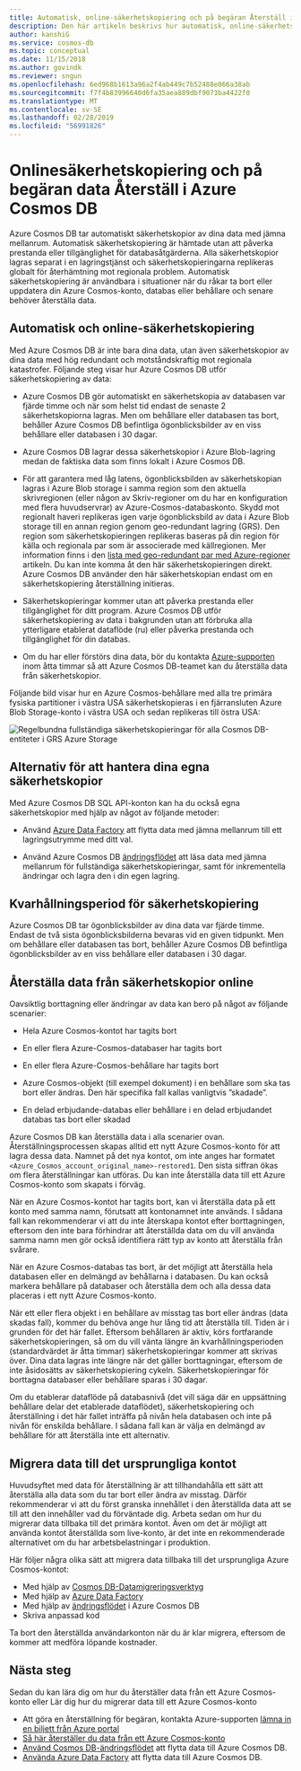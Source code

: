 ```yaml
---
title: Automatisk, online-säkerhetskopiering och på begäran Återställ i Azure Cosmos DB
description: Den här artikeln beskrivs hur automatisk, online-säkerhetskopiering och på begäran återställer arbete i Azure Cosmos DB.
author: kanshiG
ms.service: cosmos-db
ms.topic: conceptual
ms.date: 11/15/2018
ms.author: govindk
ms.reviewer: sngun
ms.openlocfilehash: 6ed968b1613a96a2f4ab449c7b52488e066a38ab
ms.sourcegitcommit: f7f4b83996640d6fa35aea889dbf9073ba4422f0
ms.translationtype: MT
ms.contentlocale: sv-SE
ms.lasthandoff: 02/28/2019
ms.locfileid: "56991826"
---
```

# <a name="online-backup-and-on-demand-data-restore-in-azure-cosmos-db"></a>Onlinesäkerhetskopiering och på begäran data Återställ i Azure Cosmos DB

Azure Cosmos DB tar automatiskt säkerhetskopior av dina data med jämna mellanrum. Automatisk säkerhetskopiering är hämtade utan att påverka prestanda eller tillgänglighet för databasåtgärderna. Alla säkerhetskopior lagras separat i en lagringstjänst och säkerhetskopieringarna replikeras globalt för återhämtning mot regionala problem. Automatisk säkerhetskopiering är användbara i situationer när du råkar ta bort eller uppdatera din Azure Cosmos-konto, databas eller behållare och senare behöver återställa data.

## <a name="automatic-and-online-backups"></a>Automatisk och online-säkerhetskopiering

Med Azure Cosmos DB är inte bara dina data, utan även säkerhetskopior av dina data med hög redundant och motståndskraftig mot regionala katastrofer. Följande steg visar hur Azure Cosmos DB utför säkerhetskopiering av data:

* Azure Cosmos DB gör automatiskt en säkerhetskopia av databasen var fjärde timme och när som helst tid endast de senaste 2 säkerhetskopiorna lagras. Men om behållare eller databasen tas bort, behåller Azure Cosmos DB befintliga ögonblicksbilder av en viss behållare eller databasen i 30 dagar.

* Azure Cosmos DB lagrar dessa säkerhetskopior i Azure Blob-lagring medan de faktiska data som finns lokalt i Azure Cosmos DB.

*  För att garantera med låg latens, ögonblicksbilden av säkerhetskopian lagras i Azure Blob storage i samma region som den aktuella skrivregionen (eller någon av Skriv-regioner om du har en konfiguration med flera huvudservrar) av Azure-Cosmos-databaskonto. Skydd mot regionalt haveri replikeras igen varje ögonblicksbild av data i Azure Blob storage till en annan region genom geo-redundant lagring (GRS). Den region som säkerhetskopieringen replikeras baseras på din region för källa och regionala par som är associerade med källregionen. Mer information finns i den [lista med geo-redundant par med Azure-regioner](../best-practices-availability-paired-regions.md) artikeln. Du kan inte komma åt den här säkerhetskopieringen direkt. Azure Cosmos DB använder den här säkerhetskopian endast om en säkerhetskopiering återställning initieras.

* Säkerhetskopieringar kommer utan att påverka prestanda eller tillgänglighet för ditt program. Azure Cosmos DB utför säkerhetskopiering av data i bakgrunden utan att förbruka alla ytterligare etablerat dataflöde (ru) eller påverka prestanda och tillgänglighet för din databas.

* Om du har eller förstörs dina data, bör du kontakta [Azure-supporten](https://azure.microsoft.com/support/options/) inom åtta timmar så att Azure Cosmos DB-teamet kan du återställa data från säkerhetskopior.

Följande bild visar hur en Azure Cosmos-behållare med alla tre primära fysiska partitioner i västra USA säkerhetskopieras i en fjärransluten Azure Blob Storage-konto i västra USA och sedan replikeras till östra USA:

![Regelbundna fullständiga säkerhetskopieringar för alla Cosmos DB-entiteter i GRS Azure Storage](./media/online-backup-and-restore/automatic-backup.png)

## <a name="options-to-manage-your-own-backups"></a>Alternativ för att hantera dina egna säkerhetskopior

Med Azure Cosmos DB SQL API-konton kan ha du också egna säkerhetskopior med hjälp av något av följande metoder:

* Använd [Azure Data Factory](../data-factory/connector-azure-cosmos-db.md) att flytta data med jämna mellanrum till ett lagringsutrymme med ditt val.

* Använd Azure Cosmos DB [ändringsflödet](change-feed.md) att läsa data med jämna mellanrum för fullständiga säkerhetskopieringar, samt för inkrementella ändringar och lagra den i din egen lagring.

## <a name="backup-retention-period"></a>Kvarhållningsperiod för säkerhetskopiering

Azure Cosmos DB tar ögonblicksbilder av dina data var fjärde timme. Endast de två sista ögonblicksbilderna bevaras vid en given tidpunkt. Men om behållare eller databasen tas bort, behåller Azure Cosmos DB befintliga ögonblicksbilder av en viss behållare eller databasen i 30 dagar.

## <a name="restoring-data-from-online-backups"></a>Återställa data från säkerhetskopior online

Oavsiktlig borttagning eller ändringar av data kan bero på något av följande scenarier:  

* Hela Azure Cosmos-kontot har tagits bort

* En eller flera Azure-Cosmos-databaser har tagits bort

* En eller flera Azure-Cosmos-behållare har tagits bort

* Azure Cosmos-objekt (till exempel dokument) i en behållare som ska tas bort eller ändras. Den här specifika fall kallas vanligtvis ”skadade”.

* En delad erbjudande-databas eller behållare i en delad erbjudandet databas tas bort eller skadad

Azure Cosmos DB kan återställa data i alla scenarier ovan. Återställningsprocessen skapas alltid ett nytt Azure Cosmos-konto för att lagra dessa data. Namnet på det nya kontot, om inte anges har formatet `<Azure_Cosmos_account_original_name>-restored1`. Den sista siffran ökas om flera återställningar kan utföras. Du kan inte återställa data till ett Azure Cosmos-konto som skapats i förväg.

När en Azure Cosmos-kontot har tagits bort, kan vi återställa data på ett konto med samma namn, förutsatt att kontonamnet inte används. I sådana fall kan rekommenderar vi att du inte återskapa kontot efter borttagningen, eftersom den inte bara förhindrar att återställda data om du vill använda samma namn men gör också identifiera rätt typ av konto att återställa från svårare. 

När en Azure Cosmos-databas tas bort, är det möjligt att återställa hela databasen eller en delmängd av behållarna i databasen. Du kan också markera behållare på databaser och återställa dem och alla dessa data placeras i ett nytt Azure Cosmos-konto.

När ett eller flera objekt i en behållare av misstag tas bort eller ändras (data skadas fall), kommer du behöva ange hur lång tid att återställa till. Tiden är i grunden för det här fallet. Eftersom behållaren är aktiv, körs fortfarande säkerhetskopieringen, så om du vill vänta längre än kvarhållningsperioden (standardvärdet är åtta timmar) säkerhetskopieringar kommer att skrivas över. Dina data lagras inte längre när det gäller borttagningar, eftersom de inte åsidosätts av säkerhetskopiering cykeln. Säkerhetskopieringar för borttagna databaser eller behållare sparas i 30 dagar.

Om du etablerar dataflöde på databasnivå (det vill säga där en uppsättning behållare delar det etablerade dataflödet), säkerhetskopiering och återställning i det här fallet inträffa på nivån hela databasen och inte på nivån för enskilda behållare. I sådana fall kan är välja en delmängd av behållare för att återställa inte ett alternativ.

## <a name="migrating-data-to-the-original-account"></a>Migrera data till det ursprungliga kontot

Huvudsyftet med data för återställning är att tillhandahålla ett sätt att återställa alla data som du tar bort eller ändra av misstag. Därför rekommenderar vi att du först granska innehållet i den återställda data att se till att den innehåller vad du förväntade dig. Arbeta sedan om hur du migrerar data tillbaka till det primära kontot. Även om det är möjligt att använda kontot återställda som live-konto, är det inte en rekommenderade alternativet om du har arbetsbelastningar i produktion.  

Här följer några olika sätt att migrera data tillbaka till det ursprungliga Azure Cosmos-kontot:

* Med hjälp av [Cosmos DB-Datamigreringsverktyg](import-data.md)
* Med hjälp av [Azure Data Factory]( ../data-factory/connector-azure-cosmos-db.md)
* Med hjälp av [ändringsflödet](change-feed.md) i Azure Cosmos DB 
* Skriva anpassad kod

Ta bort den återställda användarkonton när du är klar migrera, eftersom de kommer att medföra löpande kostnader.

## <a name="next-steps"></a>Nästa steg

Sedan du kan lära dig om hur du återställer data från ett Azure Cosmos-konto eller Lär dig hur du migrerar data till ett Azure Cosmos-konto

* Att göra en återställning för begäran, kontakta Azure-supporten [lämna in en biljett från Azure portal](https://portal.azure.com/?#blade/Microsoft_Azure_Support/HelpAndSupportBlade)
* [Så här återställer du data från ett Azure Cosmos-konto](how-to-backup-and-restore.md)
* [Använd Cosmos DB-ändringsflödet](change-feed.md) att flytta data till Azure Cosmos DB.
* [Använda Azure Data Factory](../data-factory/connector-azure-cosmos-db.md) att flytta data till Azure Cosmos DB.

